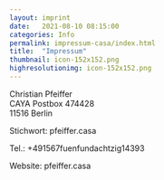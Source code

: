 ```yaml
---
layout: imprint
date:   2021-08-10 08:15:00
categories: Info
permalink: impressum-casa/index.html
title:  "Impressum"
thumbnail: icon-152x152.png
highresolutionimg: icon-152x152.png
---
```


<!-- entry-content -->
<p>Christian Pfeiffer<br>
CAYA Postbox 474428<br>
11516 Berlin</p>
<p>Stichwort: pfeiffer.casa</p>

Tel.: +491567fuenfundachtzig14393

Website: pfeiffer.casa
<!-- .entry-content -->
